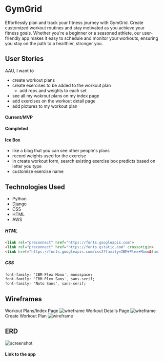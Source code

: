 # GymGrid
Effortlessly plan and track your fitness journey with GymGrid. Create customized workout routines and stay motivated as you achieve your fitness goals. Whether you're a beginner or a seasoned athlete, our user-friendly app makes it easy to schedule and monitor your workouts, ensuring you stay on the path to a healthier, stronger you.

##

## User Stories
AAU, I want to
- create workout plans
- create exercises to be added to the workout plan
    - add reps and weights to each set
- see all my wokrout plans on my index page
- add exercises on the workout detail page
- add pictures to my workout plan


#### Current/MVP

#### Completed

####  Ice Box
- like a blog that you can see other people's plans
- record weights used for the exercise
- In create workout form, search existing exercise box predicts based on letter you type
- customize exercise name

## Technologies Used
- Python
- Django
- CSS
- HTML
- AWS

##### HTML
```HTML
<link rel="preconnect" href="https://fonts.googleapis.com">
<link rel="preconnect" href="https://fonts.gstatic.com" crossorigin>
<link href="https://fonts.googleapis.com/css2?family=IBM+Plex+Mono&family=IBM+Plex+Sans&family=Noto+Sans:wght@400;700&display=swap" rel="stylesheet">
```
##### CSS
```CSS
font-family: 'IBM Plex Mono', monospace;
font-family: 'IBM Plex Sans', sans-serif;
font-family: 'Noto Sans', sans-serif;
```
## Wireframes
Workout Plans/Index Page
![wireframe](https://i.imgur.com/3C3gdmB.png)
Workout Details Page
![wireframe](https://i.imgur.com/6lGXqlK.png)
Create Workout Plan
![wireframe](https://i.imgur.com/urJUw5w.png)

## ERD
![screenshot](https://i.imgur.com/FZMHuHc.png)

#### Link to the app